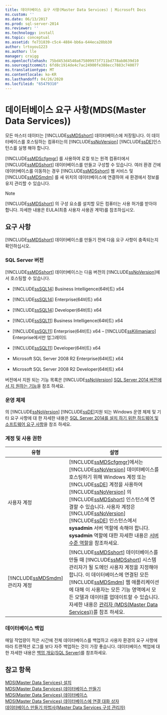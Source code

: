 ```yaml
---
title: 데이터베이스 요구 사항(Master Data Services) | Microsoft Docs
ms.custom: ''
ms.date: 06/13/2017
ms.prod: sql-server-2014
ms.reviewer: ''
ms.technology: install
ms.topic: conceptual
ms.assetid: fe731839-c5c4-4884-bb6a-644eca28bb30
author: lrtoyou1223
ms.author: lle
manager: craigg
ms.openlocfilehash: 75bd453d4540a675809973f711bd778ab8639d10
ms.sourcegitcommit: 6fd8c1914de4c7ac24900fe388ecc7883c740077
ms.translationtype: MT
ms.contentlocale: ko-KR
ms.lasthandoff: 04/26/2020
ms.locfileid: "65479310"
---
```

# <a name="database-requirements-master-data-services"></a>데이터베이스 요구 사항(MDS(Master Data Services))
  모든 마스터 데이터는 [!INCLUDE[ssMDSshort](../../includes/ssmdsshort-md.md)] 데이터베이스에 저장됩니다. 이 데이터베이스를 호스팅하는 컴퓨터는의 [!INCLUDE[ssNoVersion](../../includes/ssnoversion-md.md)] [!INCLUDE[ssDE](../../includes/ssde-md.md)]인스턴스를 실행 해야 합니다.  
  
 [!INCLUDE[ssMDScfgmgr](../../includes/ssmdscfgmgr-md.md)] 를 사용하여 로컬 또는 원격 컴퓨터에서 [!INCLUDE[ssMDSshort](../../includes/ssmdsshort-md.md)] 데이터베이스를 만들고 구성할 수 있습니다. 여러 환경 간에 데이터베이스를 이동하는 경우 [!INCLUDE[ssMDSshort](../../includes/ssmdsshort-md.md)] 웹 서비스 및 [!INCLUDE[ssMDSmdm](../../includes/ssmdsmdm-md.md)] 를 새 위치의 데이터베이스에 연결하여 새 환경에서 정보를 유지 관리할 수 있습니다.  
  
> [!NOTE]  
>  [!INCLUDE[ssMDSshort](../../includes/ssmdsshort-md.md)] 의 구성 요소를 설치할 모든 컴퓨터는 사용 허가를 받아야 합니다. 자세한 내용은 EULA(최종 사용자 사용권 계약)를 참조하십시오.  
  
## <a name="requirements"></a>요구 사항  
 [!INCLUDE[ssMDSshort](../../includes/ssmdsshort-md.md)] 데이터베이스를 만들기 전에 다음 요구 사항이 충족되는지 확인하십시오.  
  
### <a name="sql-server-edition"></a>SQL Server 버전  
 [!INCLUDE[ssMDSshort](../../includes/ssmdsshort-md.md)] 데이터베이스는 다음 버전의 [!INCLUDE[ssNoVersion](../../includes/ssnoversion-md.md)]에서 호스팅할 수 있습니다.  
  
-   [!INCLUDE[ssSQL14](../../includes/sssql14-md.md)] Business Intelligence(64비트) x64  
  
-   [!INCLUDE[ssSQL14](../../includes/sssql14-md.md)] Enterprise(64비트) x64  
  
-   [!INCLUDE[ssSQL14](../../includes/sssql14-md.md)] Developer(64비트) x64  
  
-   [!INCLUDE[ssSQL11](../../includes/sssql11-md.md)] Business Intelligence(64비트) x64  
  
-   [!INCLUDE[ssSQL11](../../includes/sssql11-md.md)] Enterprise(64비트) x64 – [!INCLUDE[ssKilimanjaro](../../includes/sskilimanjaro-md.md)] Enterprise에서만 업그레이드  
  
-   [!INCLUDE[ssSQL11](../../includes/sssql11-md.md)] Developer(64비트) x64  
  
-   Microsoft SQL Server 2008 R2 Enterprise(64비트) x64  
  
-   Microsoft SQL Server 2008 R2 Developer(64비트) x64  
  
 버전에서 지원 되는 기능 목록은 [!INCLUDE[ssNoVersion](../../includes/ssnoversion-md.md)] [SQL Server 2014 버전에서 지 원하는 기능](../../getting-started/features-supported-by-the-editions-of-sql-server-2014.md)을 참조 하세요.  
  
### <a name="operating-system"></a>운영 체제  
 의 [!INCLUDE[ssNoVersion](../../includes/ssnoversion-md.md)] [!INCLUDE[ssDE](../../includes/ssde-md.md)]지원 되는 Windows 운영 체제 및 기타 요구 사항에 대 한 자세한 내용은 [SQL Server 2014를 설치 하기 위한 하드웨어 및 소프트웨어 요구 사항](../../sql-server/install/hardware-and-software-requirements-for-installing-sql-server.md)을 참조 하세요.  
  
### <a name="accounts-and-permissions"></a>계정 및 사용 권한  
  
|유형|설명|  
|----------|-----------------|  
|사용자 계정|[!INCLUDE[ssMDScfgmgr](../../includes/ssmdscfgmgr-md.md)]에서는 [!INCLUDE[ssNoVersion](../../includes/ssnoversion-md.md)] 데이터베이스를 호스팅하기 위해 Windows 계정 또는 [!INCLUDE[ssDE](../../includes/ssde-md.md)] 계정을 사용하여 [!INCLUDE[ssNoVersion](../../includes/ssnoversion-md.md)] 의 [!INCLUDE[ssMDSshort](../../includes/ssmdsshort-md.md)] 인스턴스에 연결할 수 있습니다. 사용자 계정은 [!INCLUDE[ssNoVersion](../../includes/ssnoversion-md.md)] [!INCLUDE[ssDE](../../includes/ssde-md.md)] 인스턴스에서 **sysadmin** 서버 역할에 속해야 합니다. **sysadmin** 역할에 대한 자세한 내용은 [서버 수준 역할](../../relational-databases/security/authentication-access/server-level-roles.md)을 참조하세요.|  
|[!INCLUDE[ssMDSmdm](../../includes/ssmdsmdm-md.md)] 관리자 계정|[!INCLUDE[ssMDSshort](../../includes/ssmdsshort-md.md)] 데이터베이스를 만들 때 [!INCLUDE[ssMDSshort](../../includes/ssmdsshort-md.md)] 시스템 관리자가 될 도메인 사용자 계정을 지정해야 합니다. 이 데이터베이스에 연결된 모든 [!INCLUDE[ssMDSmdm](../../includes/ssmdsmdm-md.md)] 웹 애플리케이션에 대해 이 사용자는 모든 기능 영역에서 모든 모델과 데이터를 업데이트할 수 있습니다. 자세한 내용은 [관리자 &#40;MDS(Master Data Services)&#41;](../administrators-master-data-services.md)를 참조 하세요.|  
  
### <a name="database-backup"></a>데이터베이스 백업  
 매일 작업량이 적은 시간에 전체 데이터베이스를 백업하고 사용자 환경의 요구 사항에 따라 트랜잭션 로그를 보다 자주 백업하는 것이 가장 좋습니다. 데이터베이스 백업에 대한 자세한 내용은 [백업 개요&#40;SQL Server&#41;](../../relational-databases/backup-restore/backup-overview-sql-server.md)를 참조하세요.  
  
## <a name="see-also"></a>참고 항목  
 [MDS(Master Data Services) 설치](install-master-data-services.md)   
 [MDS(Master Data Services) 데이터베이스 만들기](create-a-master-data-services-database.md)   
 [MDS(Master Data Services) 데이터베이스](../master-data-services-database.md)   
 [MDS(Master Data Services) 데이터베이스에 연결 대화 상자](../connect-to-a-master-data-services-database-dialog-box.md)   
 [데이터베이스 만들기 마법사&#40;Master Data Services 구성 관리자&#41;](../create-database-wizard-master-data-services-configuration-manager.md)  
  
  
